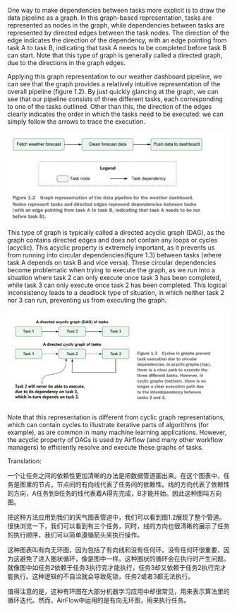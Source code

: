 One way to make dependencies between tasks more explicit is to draw the data pipeline as a graph. In this graph-based representation, tasks are represented as nodes in the graph, 
while dependencies between tasks are represented by directed edges between the task nodes. The direction of the edge indicates the direction of the dependency, 
with an edge pointing from task A to task B, indicating that task A needs to be completed before task B can start. Note that this type of graph is generally called a directed graph, 
due to the directions in the graph edges.
 
Applying this graph representation to our weather dashboard pipeline, we can see that the graph provides a relatively intuitive representation of the overall pipeline (figure 1.2).
By just quickly glancing at the graph, we can see that our pipeline consists of three different tasks, each corresponding to one of the tasks outlined. 
Other than this, the direction of the edges clearly indicates the order in which the tasks need to be executed: we can simply follow the arrows to trace the execution.

![image](https://github.com/jacquiwuc/Data_Piplelines_with_Apache_Airflow_CN_Edition/blob/main/Part1/Meet_Apache_Airflow/Introducing_data_Pipelines/1.2.png)

This type of graph is typically called a directed acyclic graph (DAG), as the graph contains directed edges and does not contain any loops or cycles (acyclic). 
This acyclic property is extremely important, as it prevents us from running into circular dependencies(figure 1.3) between tasks (where task A depends on task B and vice versa). 
These circular dependencies become problematic when trying to execute the graph, as we run into a situation where task 2 can only execute once task 3 has been completed, 
while task 3 can only execute once task 2 has been completed. This logical inconsistency leads to a deadlock type of situation, in which neither task 2 nor 3 can run, 
preventing us from executing the graph.

![image](https://github.com/jacquiwuc/Data_Piplelines_with_Apache_Airflow_CN_Edition/blob/main/Part1/Meet_Apache_Airflow/Introducing_data_Pipelines/1.3.png)

Note that this representation is different from cyclic graph representations, which can contain cycles to illustrate iterative parts of algorithms (for example), as are common
in many machine learning applications. However, the acyclic property of DAGs is used by Airflow (and many other workflow managers) to efficiently resolve and execute these
graphs of tasks.


Translation:

一个让任务之间的依赖性更加清晰的办法是把数据管道画出来。在这个图表中，任务是图里的节点，节点间的有向线代表了任务间的依赖性。线的方向代表了依赖性的方向，A任务到B任务的线代表着A得先完成，B才能开始。因此这种图叫方向图。

把这种方法应用到我们的天气图表管道中，我们可以看到图1.2展现了整个管道。很快浏览一下，我们可以看到有三个任务，同时，线的方向也很清晰的展示了任务的执行顺序，我们可以简单遵循箭头来执行操作。

这种图表叫有向无环图，因为包括了有向线和没有任何环。没有任何环很重要，因为这避免了进入圈状循环，像是图中一样。这种圈状的循环会在执行时产生问题。就像图中如任务2依赖于任务3执行完才能执行，任务3却又依赖于任务2执行完才能执行。这种逻辑的不自洽就会导致死锁，任务2或者3都无法执行。

值得注意的是，这种有环图在大部分机器学习应用中却很常见，用来表示算法里的循环迭代。然而，AirFlow中运用的是有向无环图，用来执行任务。
